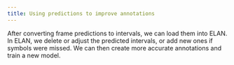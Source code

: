 ```yaml
---
title: Using predictions to improve annotations
---
```


After converting frame predictions to intervals, we can load them into ELAN.
In ELAN, we delete or adjust the predicted intervals, or add new ones if
symbols were missed.
We can then create more accurate annotations and train a new model.

